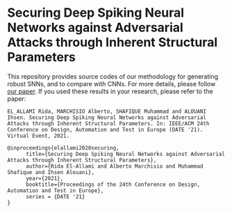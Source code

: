 # Securing Deep Spiking Neural Networks against Adversarial Attacks through Inherent Structural Parameters
This repository provides source codes of our methodology for generating robust SNNs, and to compare with CNNs.
For more details, please follow [our paper](https://arxiv.org/abs/2012.05321). If you used these results in your research, please refer to the paper:
```
EL_ALLAMI Rida, MARCHISIO Alberto, SHAFIQUE Muhammad and ALOUANI Ihsen. Securing Deep Spiking Neural Networks against Adversarial Attacks through Inherent Structural Parameters. In: IEEE/ACM 24th Conference on Design, Automation and Test in Europe (DATE '21). Virtual Event, 2021.
```
```
@inproceedings{elallami2020securing,
      title={Securing Deep Spiking Neural Networks against Adversarial Attacks through Inherent Structural Parameters}, 
      author={Rida El-Allami and Alberto Marchisio and Muhammad Shafique and Ihsen Alouani},
      year={2021},
      booktitle={Proceedings of the 24th Conference on Design, Automation and Test in Europe},
      series = {DATE '21}
}
```
